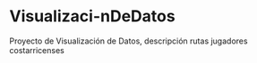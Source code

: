 # Visualizaci-nDeDatos
Proyecto de Visualización de Datos, descripción rutas jugadores costarricenses
